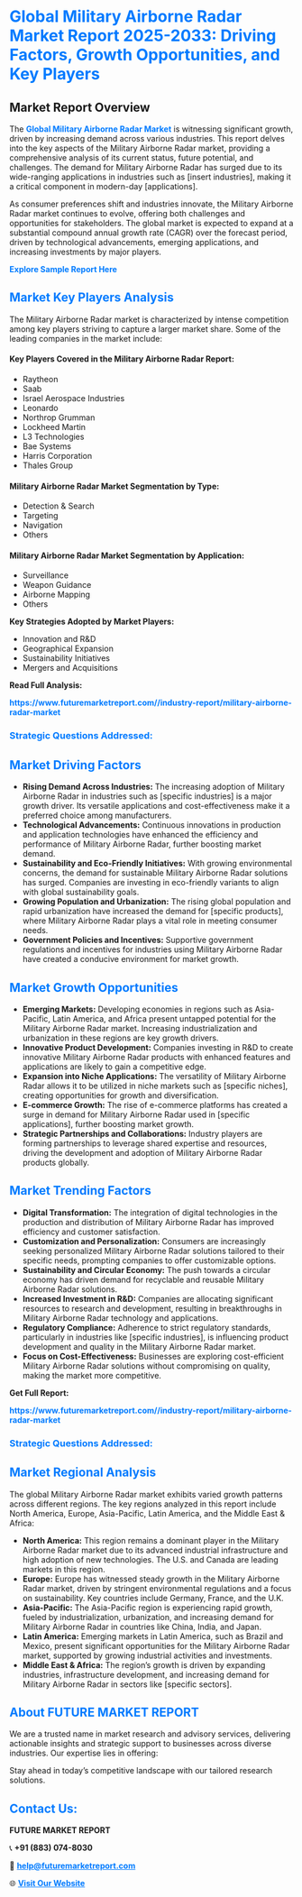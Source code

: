 <h1 style="color: #007BFF;">Global Military Airborne Radar Market Report 2025-2033: Driving Factors, Growth Opportunities, and Key Players</h1>

<section id="overview">
<h2>Market Report Overview</h2>
<p>The <a href="https://www.futuremarketreport.com//industry-report/military-airborne-radar-market" style="color: #007BFF; text-decoration: none;"><strong>Global Military Airborne Radar Market</strong></a> is witnessing significant growth, driven by increasing demand across various industries. This report delves into the key aspects of the Military Airborne Radar market, providing a comprehensive analysis of its current status, future potential, and challenges. The demand for Military Airborne Radar has surged due to its wide-ranging applications in industries such as [insert industries], making it a critical component in modern-day [applications].</p>
<p>As consumer preferences shift and industries innovate, the Military Airborne Radar market continues to evolve, offering both challenges and opportunities for stakeholders. The global market is expected to expand at a substantial compound annual growth rate (CAGR) over the forecast period, driven by technological advancements, emerging applications, and increasing investments by major players.</p>
</section>

<section id="overview">
<p><a href="https://www.futuremarketreport.com//request-sample/reportId=63663" style="color: #007BFF; text-decoration: none;"><strong>Explore Sample Report Here</strong></a></p>
</section>

<section id="key-players">
<h2 style="color: #007BFF;">Market Key Players Analysis</h2>
<p>The Military Airborne Radar market is characterized by intense competition among key players striving to capture a larger market share. Some of the leading companies in the market include:</p>
<h4>Key Players Covered in the Military Airborne Radar Report:</h4>
<ul><li>Raytheon</li><li>Saab</li><li>Israel Aerospace Industries</li><li>Leonardo</li><li>Northrop Grumman</li><li>Lockheed Martin</li><li>L3 Technologies</li><li>Bae Systems</li><li>Harris Corporation</li><li>Thales Group</li></ul>
<h4>Military Airborne Radar Market Segmentation by Type:</h4>
<ul><li>Detection &amp; Search</li><li>Targeting</li><li>Navigation</li><li>Others</li></ul>

<h4>Military Airborne Radar Market Segmentation by Application:</h4>
<ul><li>Surveillance</li><li>Weapon Guidance</li><li>Airborne Mapping</li><li>Others</li></ul>
<p><strong>Key Strategies Adopted by Market Players:</strong></p>
<ul>
<li>Innovation and R&D</li>
<li>Geographical Expansion</li>
<li>Sustainability Initiatives</li>
<li>Mergers and Acquisitions</li>
</ul>
</section>

<section>
<p><strong>Read Full Analysis: </strong></p><a href="https://www.futuremarketreport.com//industry-report/military-airborne-radar-market" style="color: #007BFF; text-decoration: none;"><strong>https://www.futuremarketreport.com//industry-report/military-airborne-radar-market</strong></a>
<h3 style="color: #007BFF;">Strategic Questions Addressed:</h3>
</section>

<section id="driving-factors">
<h2 style="color: #007BFF;">Market Driving Factors</h2>
<ul>
<li><strong>Rising Demand Across Industries:</strong> The increasing adoption of Military Airborne Radar in industries such as [specific industries] is a major growth driver. Its versatile applications and cost-effectiveness make it a preferred choice among manufacturers.</li>
<li><strong>Technological Advancements:</strong> Continuous innovations in production and application technologies have enhanced the efficiency and performance of Military Airborne Radar, further boosting market demand.</li>
<li><strong>Sustainability and Eco-Friendly Initiatives:</strong> With growing environmental concerns, the demand for sustainable Military Airborne Radar solutions has surged. Companies are investing in eco-friendly variants to align with global sustainability goals.</li>
<li><strong>Growing Population and Urbanization:</strong> The rising global population and rapid urbanization have increased the demand for [specific products], where Military Airborne Radar plays a vital role in meeting consumer needs.</li>
<li><strong>Government Policies and Incentives:</strong> Supportive government regulations and incentives for industries using Military Airborne Radar have created a conducive environment for market growth.</li>
</ul>
</section>

<section id="growth-opportunities">
<h2 style="color: #007BFF;">Market Growth Opportunities</h2>
<ul>
<li><strong>Emerging Markets:</strong> Developing economies in regions such as Asia-Pacific, Latin America, and Africa present untapped potential for the Military Airborne Radar market. Increasing industrialization and urbanization in these regions are key growth drivers.</li>
<li><strong>Innovative Product Development:</strong> Companies investing in R&D to create innovative Military Airborne Radar products with enhanced features and applications are likely to gain a competitive edge.</li>
<li><strong>Expansion into Niche Applications:</strong> The versatility of Military Airborne Radar allows it to be utilized in niche markets such as [specific niches], creating opportunities for growth and diversification.</li>
<li><strong>E-commerce Growth:</strong> The rise of e-commerce platforms has created a surge in demand for Military Airborne Radar used in [specific applications], further boosting market growth.</li>
<li><strong>Strategic Partnerships and Collaborations:</strong> Industry players are forming partnerships to leverage shared expertise and resources, driving the development and adoption of Military Airborne Radar products globally.</li>
</ul>
</section>

<section id="trending-factors">
<h2 style="color: #007BFF;">Market Trending Factors</h2>
<ul>
<li><strong>Digital Transformation:</strong> The integration of digital technologies in the production and distribution of Military Airborne Radar has improved efficiency and customer satisfaction.</li>
<li><strong>Customization and Personalization:</strong> Consumers are increasingly seeking personalized Military Airborne Radar solutions tailored to their specific needs, prompting companies to offer customizable options.</li>
<li><strong>Sustainability and Circular Economy:</strong> The push towards a circular economy has driven demand for recyclable and reusable Military Airborne Radar solutions.</li>
<li><strong>Increased Investment in R&D:</strong> Companies are allocating significant resources to research and development, resulting in breakthroughs in Military Airborne Radar technology and applications.</li>
<li><strong>Regulatory Compliance:</strong> Adherence to strict regulatory standards, particularly in industries like [specific industries], is influencing product development and quality in the Military Airborne Radar market.</li>
<li><strong>Focus on Cost-Effectiveness:</strong> Businesses are exploring cost-efficient Military Airborne Radar solutions without compromising on quality, making the market more competitive.</li>
</ul>
</section>

<section>
<p><strong>Get Full Report: </strong></p><a href="https://www.futuremarketreport.com//industry-report/military-airborne-radar-market" style="color: #007BFF; text-decoration: none;"><strong>https://www.futuremarketreport.com//industry-report/military-airborne-radar-market</strong></a>
<h3 style="color: #007BFF;">Strategic Questions Addressed:</h3>
</section>


<section id="regional-analysis">
<h2 style="color: #007BFF;">Market Regional Analysis</h2>
<p>The global Military Airborne Radar market exhibits varied growth patterns across different regions. The key regions analyzed in this report include North America, Europe, Asia-Pacific, Latin America, and the Middle East & Africa:</p>
<ul>
<li><strong>North America:</strong> This region remains a dominant player in the Military Airborne Radar market due to its advanced industrial infrastructure and high adoption of new technologies. The U.S. and Canada are leading markets in this region.</li>
<li><strong>Europe:</strong> Europe has witnessed steady growth in the Military Airborne Radar market, driven by stringent environmental regulations and a focus on sustainability. Key countries include Germany, France, and the U.K.</li>
<li><strong>Asia-Pacific:</strong> The Asia-Pacific region is experiencing rapid growth, fueled by industrialization, urbanization, and increasing demand for Military Airborne Radar in countries like China, India, and Japan.</li>
<li><strong>Latin America:</strong> Emerging markets in Latin America, such as Brazil and Mexico, present significant opportunities for the Military Airborne Radar market, supported by growing industrial activities and investments.</li>
<li><strong>Middle East & Africa:</strong> The region’s growth is driven by expanding industries, infrastructure development, and increasing demand for Military Airborne Radar in sectors like [specific sectors].</li>
</ul>
</section>

<footer>
<h2 style="color: #007BFF;">About FUTURE MARKET REPORT</h2>
<p>We are a trusted name in market research and advisory services, delivering actionable insights and strategic support to businesses across diverse industries. Our expertise lies in offering:</p>

<p>Stay ahead in today’s competitive landscape with our tailored research solutions.</p>

<h2 style="color: #007BFF;">Contact Us:</h2>
<p><strong>FUTURE MARKET REPORT</strong></p>
<p>📞 <strong>+91 (883) 074-8030</strong></p>
<p>📧 <strong><a href="mailto:help@futuremarketreport.com" style="color: #007BFF;">help@futuremarketreport.com</a></strong></p>
<p>🌐 <strong><a href="https://www.futuremarketreport.com/" style="color: #007BFF;">Visit Our Website</a></strong></p>
</footer>